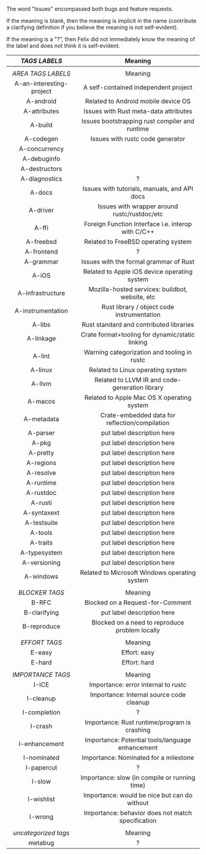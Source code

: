 The word "Issues" encompassed both bugs and feature requests.

If the meaning is blank, then the meaning is implicit in the name
(contribute a clarifying definition if you believe the meaning is not
self-evident).

If the meaning is a "?", then Felix did not immediately know the
meaning of the label and does not think it is self-evident.

| *TAGS LABELS*            |               Meaning                             |
|:------------------------:|:-------------------------------------------------:|
|                          |                                                   |
| *AREA TAGS LABELS*       |               Meaning                             |
| A-an-interesting-project | A self-contained independent project              |
| A-android                | Related to Android mobile device OS               |
| A-attributes             | Issues with Rust meta-data attributes             |
| A-build                  | Issues bootstrapping rust compiler and runtime    |
| A-codegen                | Issues with rustc code generator                  |
| A-concurrency            |                                                   |
| A-debuginfo              |                                                   |
| A-destructors            |                                                   |
| A-diagnostics            | ? |
| A-docs                   | Issues with tutorials, manuals, and API docs      |
| A-driver                 | Issues with wrapper around rustc/rustdoc/etc      |
| A-ffi                    | Foreign Function Interface i.e. interop with C/C++|
| A-freebsd                | Related to FreeBSD operating system               |
| A-frontend               | ? |
| A-grammar                | Issues with the formal grammar of Rust            |
| A-iOS                    | Related to Apple iOS device operating system      |
| A-infrastructure         | Mozilla-hosted services: buildbot, website, etc   |
| A-instrumentation        | Rust library / object code instrumentation        |
| A-libs                   | Rust standard and contributed libraries           |
| A-linkage                | Crate format+tooling for dynamic/static linking   |
| A-lint                   | Warning categorization and tooling in rustc       |
| A-linux                  | Related to Linux operating system                 |
| A-llvm                   | Related to LLVM IR and code-generation library    |
| A-macos                  | Related to Apple Mac OS X operating system        |
| A-metadata               | Crate-embedded data for reflection/compilation    |
| A-parser                 | put label description here                        |
| A-pkg                    | put label description here                        |
| A-pretty                 | put label description here                        |
| A-regions                | put label description here                        |
| A-resolve                | put label description here                        |
| A-runtime                | put label description here                        |
| A-rustdoc                | put label description here                        |
| A-rusti                  | put label description here                        |
| A-syntaxext              | put label description here                        |
| A-testsuite              | put label description here                        |
| A-tools                  | put label description here                        |
| A-traits                 | put label description here                        |
| A-typesystem             | put label description here                        |
| A-versioning             | put label description here                        |
| A-windows                | Related to Microsoft Windows operating system     |
|                          |                                                   |
| *BLOCKER TAGS*           |               Meaning                             |
| B-RFC                    | Blocked on a Request-for-Comment                  |
| B-clarifying             | put label description here                        |
| B-reproduce              | Blocked on a need to reproduce problem locally    |
|                          |                                                   |
| *EFFORT TAGS*            |               Meaning                             |
| E-easy                   | Effort: easy                                      |
| E-hard                   | Effort: hard                                      |
|                          |                                                   |
| *IMPORTANCE TAGS*        |               Meaning                             |
| I-ICE                    | Importance: error internal to rustc               |
| I-cleanup                | Importance: Internal source code cleanup          |
| I-completion             | ? |
| I-crash                  | Importance: Rust runtime/program is crashing      |
| I-enhancement            | Importance: Potential tools/language enhancement  |
| I-nominated              | Importance: Nominated for a milestone             |
| I-papercut               | ? |
| I-slow                   | Importance: slow (in compile or running time)     |
| I-wishlist               | Importance: would be nice but can do without      |
| I-wrong                  | Importance: behavior does not match specification |
|                          |                                                   |
| *uncategorized tags*     |               Meaning                             |
| metabug                  | ? |
